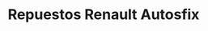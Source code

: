 ---
title: "Repuestos Renault  Autosfix"
url: /caracas/repuestos-renault-autosfix/
shop: Autoteile
---